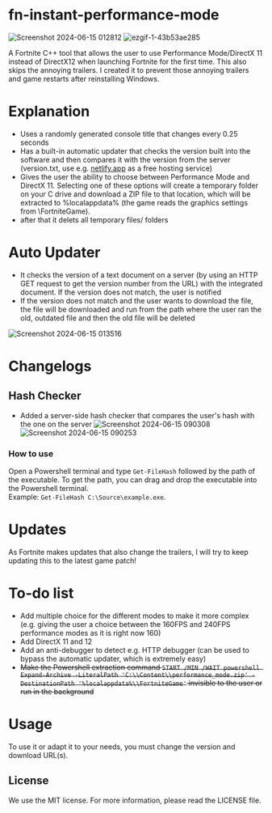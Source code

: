 # fn-instant-performance-mode
![Screenshot 2024-06-15 012812](https://github.com/kopithe/fn-instant-performance-mode/assets/166122699/b764d806-f82f-4e6f-af35-95abb30c94dd)
![ezgif-1-43b53ae285](https://github.com/kopithe/fn-instant-performance-mode/assets/166122699/597e33d3-b04d-4f17-b00b-d40c551c2727)

A Fortnite C++ tool that allows the user to use Performance Mode/DirectX 11 instead of DirectX12 when launching Fortnite for the first time. This also skips the annoying trailers. I created it to prevent those annoying trailers and game restarts after reinstalling Windows.

# Explanation 
- Uses a randomly generated console title that changes every 0.25 seconds
- Has a built-in automatic updater that checks the version built into the software and then compares it with the version from the server (version.txt, use e.g. [netlify.app](https://www.netlify.com/) as a free hosting service)
- Gives the user the ability to choose between Performance Mode and DirectX 11. Selecting one of these options will create a temporary folder on your C drive and download a ZIP file to that location, which will be extracted to %localappdata% (the game reads the graphics settings from \FortniteGame).
- after that it delets all temporary files/ folders

# Auto Updater
- It checks the version of a text document on a server (by using an HTTP GET request to get the version number from the URL) with the integrated document. If the version does not match, the user is notified
- If the version does not match and the user wants to download the file, the file will be downloaded and run from the path where the user ran the old, outdated file and then the old file will be deleted
  
![Screenshot 2024-06-15 013516](https://github.com/kopithe/fn-instant-performance-mode/assets/166122699/68ee292e-a705-4d8c-9cca-da7a9dc0857f)

# Changelogs
## Hash Checker
- Added a server-side hash checker that compares the user's hash with the one on the server
![Screenshot 2024-06-15 090308](https://github.com/kopithe/fn-instant-performance-mode/assets/166122699/7e45a37f-38d8-41f3-9f89-cc6711f8ceb2)
![Screenshot 2024-06-15 090253](https://github.com/kopithe/fn-instant-performance-mode/assets/166122699/021298a5-52aa-4c2a-bd0a-e3fa2b90c926)

### How to use
Open a Powershell terminal and type `Get-FileHash` followed by the path of the executable. To get the path, you can drag and drop the executable into the Powershell terminal.<br />Example: `Get-FileHash C:\Source\example.exe`.


# Updates
As Fortnite makes updates that also change the trailers, I will try to keep updating this to the latest game patch!

# To-do list
- Add multiple choice for the different modes to make it more complex (e.g. giving the user a choice between the 160FPS and 240FPS performance modes as it is right now 160)
- Add DirectX 11 and 12
- Add an anti-debugger to detect e.g. HTTP debugger (can be used to bypass the automatic updater, which is extremely easy)
- ~~Make the Powershell extraction command `START /MIN /WAIT powershell Expand-Archive -LiteralPath 'C:\\Content\\performance_mode.zip' -DestinationPath '%localappdata%\\FortniteGame'` invisible to the user or run in the background~~

# Usage
To use it or adapt it to your needs, you must change the version and download URL(s).


<!-- LICENSE -->
## License

We use the MIT license. For more information, please read the LICENSE file.
